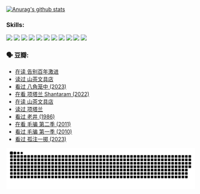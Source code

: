 
[![Anurag's github stats](https://github-readme-stats.vercel.app/api?username=w940853815)](https://github.com/anuraghazra/github-readme-stats)

### Skills:

<code><img height="32" src="https://cdn.jsdelivr.net/npm/simple-icons@v5/icons/python.svg"></code>
<code><img height="32" src="https://cdn.jsdelivr.net/npm/simple-icons@v5/icons/javascript.svg"></code>
<code><img height="32" src="https://cdn.jsdelivr.net/npm/simple-icons@v5/icons/django.svg"></code>
<code><img height="32" src="https://cdn.jsdelivr.net/npm/simple-icons@v5/icons/flask.svg"></code>
<code><img height="32" src="https://cdn.jsdelivr.net/npm/simple-icons@v5/icons/vuetify.svg"></code>
<code><img height="32" src="https://cdn.jsdelivr.net/npm/simple-icons@v5/icons/git.svg"></code>
<code><img height="32" src="https://cdn.jsdelivr.net/npm/simple-icons@v5/icons/docker.svg"></code>
<code><img height="32" src="https://cdn.jsdelivr.net/npm/simple-icons@v5/icons/postgresql.svg"></code>
<code><img height="32" src="https://cdn.jsdelivr.net/npm/simple-icons@v5/icons/elasticsearch.svg"></code>
<code><img height="32" src="https://cdn.jsdelivr.net/npm/simple-icons@v5/icons/macos.svg"></code>
<code><img height="32" src="https://cdn.jsdelivr.net/npm/simple-icons@v5/icons/linux.svg"></code>

### 🗣 豆瓣:

<!-- DOUBAN-ACTIVITIES:START -->
- [在读 告别百年激进](https://www.douban.com/people/136069238/status/4374953075/?_i=95776212)
- [读过 山茶文具店](https://www.douban.com/people/136069238/status/4374952154/?_i=95776212)
- [看过 八角笼中‎ (2023)](https://www.douban.com/people/136069238/status/4367541707/?_i=95776212)
- [在看 项塔兰 Shantaram‎ (2022)](https://www.douban.com/people/136069238/status/4365497032/?_i=95776212)
- [在读 山茶文具店](https://www.douban.com/people/136069238/status/4364620725/?_i=95776212)
- [读过 项塔兰](https://www.douban.com/people/136069238/status/4364620288/?_i=95776212)
- [看过 老井‎ (1986)](https://www.douban.com/people/136069238/status/4362366672/?_i=95776212)
- [在看 毛骗 第二季‎ (2011)](https://www.douban.com/people/136069238/status/4355752869/?_i=95776212)
- [看过 毛骗 第一季‎ (2010)](https://www.douban.com/people/136069238/status/4355752667/?_i=95776212)
- [看过 孤注一掷‎ (2023)](https://www.douban.com/people/136069238/status/4354774568/?_i=95776212)
<!-- DOUBAN-ACTIVITIES:END -->


![Snake animation](https://raw.githubusercontent.com/w940853815/w940853815/output/github-contribution-grid-snake.svg)

<!--
**w940853815/w940853815** is a ✨ _special_ ✨ repository because its `README.md` (this file) appears on your GitHub profile.

Here are some ideas to get you started:

- 🔭 I’m currently working on ...
- 🌱 I’m currently learning ...
- 👯 I’m looking to collaborate on ...
- 🤔 I’m looking for help with ...
- 💬 Ask me about ...
- 📫 How to reach me: ...
- 😄 Pronouns: ...
- ⚡ Fun fact: ...
-->
